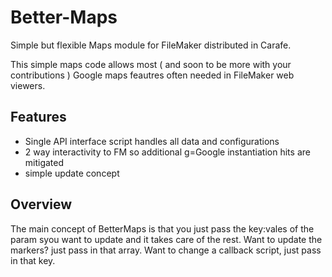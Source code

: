 # Better-Maps
Simple but flexible Maps module for FileMaker distributed in Carafe. 

This simple maps code allows most ( and soon to be more with your contributions ) Google maps feautres often needed in FileMaker web viewers. 

## Features
- Single API interface script handles all data and configurations
- 2 way interactivity to FM so additional g=Google instantiation hits are mitigated
- simple update concept

## Overview
The main concept of BetterMaps is that you just pass the key:vales of the param syou want to update and it takes care of the rest. Want to update the markers? just pass in that array. Want to change a callback script, just pass in that key.


